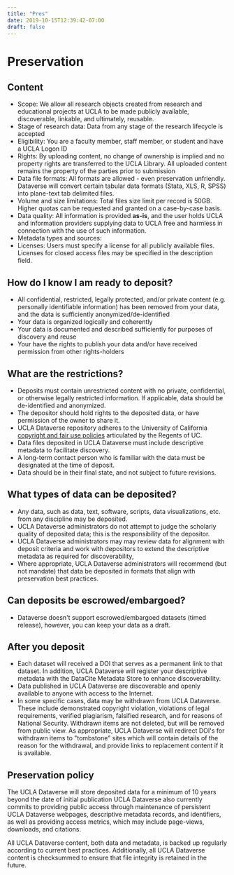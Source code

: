 ```yaml
---
title: "Pres"
date: 2019-10-15T12:39:42-07:00
draft: false
---
```


# Preservation 

Content
-------

* Scope: We allow all research objects created from research and educational projects at UCLA to be made publicly available, discoverable, linkable, and ultimately, reusable.
* Stage of research data:  Data from any stage of the research lifecycle is accepted
* Eligibility: You are a faculty member, staff member, or student and have a UCLA Logon ID
* Rights: By uploading content, no change of ownership is implied and no property rights are transferred to the UCLA Library. All uploaded content remains the property of the parties prior to submission
* Data file formats: All formats are allowed - even preservation unfriendly. Dataverse will convert certain tabular data formats (Stata, XLS, R, SPSS) into plane-text tab delimited files.
* Volume and size limitations: Total files size limit per record is 50GB. Higher quotas can be requested and granted on a case-by-case basis.
* Data quality: All information is provided **as-is**, and the user holds UCLA and information providers supplying data to UCLA free and harmless in connection with the use of such information.
* Metadata types and sources: 
* Licenses: Users must specify a license for all publicly available files. Licenses for closed access files may be specified in the description field.


How do I know I am ready to deposit?
------------------------------------

* All confidential, restricted, legally protected, and/or private content (e.g. personally identifiable information) has been removed from your data, and the data is sufficiently anonymized/de-identified
*  Your data is organized logically and coherently
* Your data is documented and described sufficiently for purposes of discovery and reuse
* Your have the rights to publish your data and/or have received permission from other rights-holders

What are the restrictions?
-----------------------------

* Deposits must contain unrestricted content with no private, confidential, or otherwise legally restricted information.  If applicable, data should be de-identified and anonymized.
* The depositor should hold rights to the deposited data, or have permission of the owner to share it.
* UCLA Dataverse repository adheres to the University of California [copyright and fair use policies](http://www.library.ucla.edu/support/publishing-data-management/scholarly-communication-resources-education/ucla-library-copyright-policy/uc-systemwide-copyright-policies) articulated by the Regents of UC. 
* Data files deposited in UCLA Dataverse must include descriptive metadata to facilitate discovery.
* A long-term contact person who is familiar with the data must be designated at the time of deposit.
* Data should be in their final state, and not subject to future revisions.

What types of data can be deposited?
------------------------------------

* Any data, such as data, text, software, scripts, data visualizations, etc. from any discipline may be deposited.
* UCLA Dataverse administrators do not attempt to judge the scholarly quality of deposited data;  this is the responsibility of the depositor.
* UCLA Dataverse administrators may may review data for alignment with deposit criteria and work with depositors to extend the descriptive metadata as required for discoverability,
* Where appropriate, UCLA Dataverse administrators will recommend (but not mandate) that data be deposited in formats that align with preservation best practices.


Can deposits be escrowed/embargoed?
-----------------------------------

* Dataverse doesn't support escrowed/embargoed datasets (timed release), however, you can keep your data as a draft.


After you deposit
------------------

* Each dataset will received a DOI that serves as a permanent link to that dataset.  In addition, UCLA Dataverse will register your descriptive metadata with the DataCite Metadata Store to enhance discoverability.
* Data published in UCLA Dataverse are discoverable and openly available to anyone with access to the Internet.  
* In some specific cases, data may be withdrawn from UCLA Dataverse.  These include demonstrated copyright violation, violations of legal requirements, verified plagiarism, falsified research, and for reasons of National Security.  Withdrawn items are not deleted, but will be removed from public view. As appropriate, UCLA Dataverse will redirect DOI's for withdrawn items to "tombstone" sites which will contain details of the reason for the withdrawal, and provide links to replacement content if it is available.

Preservation policy
-------------------

The UCLA Dataverse will store deposited data for a minimum of 10 years beyond the date of initial publication
UCLA Dataverse also currently commits to providing public access through maintenance of persistent UCLA Dataverse webpages, descriptive metadata records, and identifiers, as well as providing access metrics, which may include page-views, downloads, and citations.

All UCLA Dataverse content, both data and metadata, is backed up regularly according to current best practices.  Additionally, all UCLA Dataverse content is checksummed to ensure that file integrity is retained in the future.